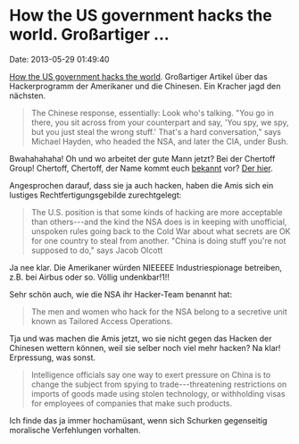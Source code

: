 How the US government hacks the world. Großartiger \...
=======================================================

Date: 2013-05-29 01:49:40

[How the US government hacks the
world](http://www.businessweek.com/articles/2013-05-23/how-the-u-dot-s-dot-government-hacks-the-world#r=tec-st).
Großartiger Artikel über das Hackerprogramm der Amerikaner und die
Chinesen. Ein Kracher jagd den nächsten.

> The Chinese response, essentially: Look who's talking. "You go in
> there, you sit across from your counterpart and say, 'You spy, we spy,
> but you just steal the wrong stuff.' That's a hard conversation," says
> Michael Hayden, who headed the NSA, and later the CIA, under Bush.

Bwahahahaha! Oh und wo arbeitet der gute Mann jetzt? Bei der Chertoff
Group! Chertoff, Chertoff, der Name kommt euch
[bekannt](http://blog.fefe.de/?ts=b5bdf0bc) vor? [Der
hier](http://en.wikipedia.org/wiki/Michael_Chertoff).

Angesprochen darauf, dass sie ja auch hacken, haben die Amis sich ein
lustiges Rechtfertigungsgebilde zurechtgelegt:

> The U.S. position is that some kinds of hacking are more acceptable
> than others---and the kind the NSA does is in keeping with unofficial,
> unspoken rules going back to the Cold War about what secrets are OK
> for one country to steal from another. "China is doing stuff you're
> not supposed to do," says Jacob Olcott

Ja nee klar. Die Amerikaner würden NIEEEEE Industriespionage betreiben,
z.B. bei Airbus oder so. Völlig undenkbar!1!!

Sehr schön auch, wie die NSA ihr Hacker-Team benannt hat:

> The men and women who hack for the NSA belong to a secretive unit
> known as Tailored Access Operations.

Tja und was machen die Amis jetzt, wo sie nicht gegen das Hacken der
Chinesen wettern können, weil sie selber noch viel mehr hacken? Na klar!
Erpressung, was sonst.

> Intelligence officials say one way to exert pressure on China is to
> change the subject from spying to trade---threatening restrictions on
> imports of goods made using stolen technology, or withholding visas
> for employees of companies that make such products.

Ich finde das ja immer hochamüsant, wenn sich Schurken gegenseitig
moralische Verfehlungen vorhalten.
